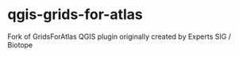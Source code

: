 qgis-grids-for-atlas
====================

Fork of GridsForAtlas QGIS plugin originally created by Experts SIG / Biotope
